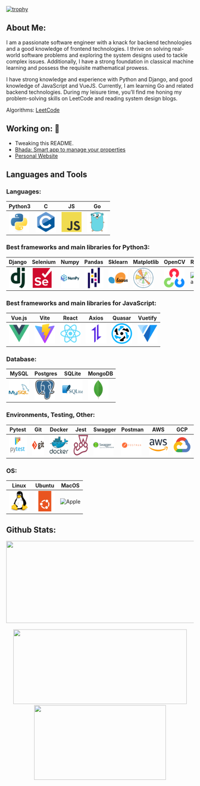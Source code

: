 [![trophy](https://github-profile-trophy.vercel.app/?username=rahulyadev&title=Stars,Followers,Commits,Repositories,MultipleLang,PullRequest&theme=onedark)](https://github.com/ryo-ma/github-profile-trophy)

## About Me:    
I am a passionate software engineer with a knack for backend technologies and a good knowledge of frontend technologies. I thrive on solving real-world software problems and exploring the system designs used to tackle complex issues. Additionally, I have a strong foundation in classical machine learning and possess the requisite mathematical prowess.

I have strong knowledge and experience with Python and Django, and good knowledge of JavaScript and VueJS. Currently, I am learning Go and related backend technologies. During my leisure time, you’ll find me honing my problem-solving skills on LeetCode and reading system design blogs.

Algorithms: [LeetCode](https://leetcode.com/u/parryrpy/)

## Working on: 🚀

- Tweaking this README.
- [Bhada: Smart app to manage your properties](https://github.com/rahulyadev/bhada) 
- [Personal Website](https://github.com/rahulyadev/website)


## Languages and Tools 
<div>

### Languages:
| Python3 | C | JS | Go |
|----------|----------|----------|-----|
|  <img src="https://github.com/devicons/devicon/blob/master/icons/python/python-original.svg" title="Python"  alt="Python" width="55" height="55"/> |  <img src="https://github.com/devicons/devicon/blob/master/icons/c/c-original.svg" title="C"  alt="C" width="55" height="55"/> |  <img src="https://github.com/devicons/devicon/blob/master/icons/javascript/javascript-original.svg" title="JavaScript" alt="JavaScript" width="55" height="55"/> |  <img src="https://github.com/devicons/devicon/blob/master/icons/go/go-original.svg" title="Go" alt="Go" width="55" height="55"/>|


### Best frameworks and main libraries for Python3:

| Django | Selenium | Numpy | Pandas | Sklearn | Matplotlib | OpenCV | ReportLab |
|----------|----------|----------|----------|----------|----------|----------|----------|
|  <img src="https://github.com/devicons/devicon/blob/master/icons/django/django-plain.svg" title="Django"  alt="Django" width="55" height="55"/>|  <img src="https://github.com/devicons/devicon/blob/master/icons/selenium/selenium-original.svg" title="Selenium"  alt="Selenium" width="55" height="55"/>|  <img src="https://github.com/devicons/devicon/blob/master/icons/numpy/numpy-original-wordmark.svg" title="Numpy" alt="Numpy" width="55" height="55"/>|  <img src="https://github.com/devicons/devicon/blob/master/icons/pandas/pandas-original.svg" title="Pandas" alt="Pandas" width="55" height="55"/>|  <img src="https://github.com/devicons/devicon/blob/master/icons/scikitlearn/scikitlearn-original.svg" title="sklearn" alt="sklearn" width="55" height="55"/>|  <img src="https://github.com/devicons/devicon/blob/master/icons/matplotlib/matplotlib-original.svg" title="mpl" alt="mpl" width="55" height="55"/>| <img src="https://github.com/devicons/devicon/blob/master/icons/opencv/opencv-original.svg" title="mpl" alt="mpl" width="55" height="55"/>| <img src="https://s3.eu-west-2.amazonaws.com/files.opentrack.run/reportlab/reportlab-logo-white.svg" title="ReportLab" alt="ReportLab" width="55" height="55"/>|


### Best frameworks and main libraries for JavaScript:

| Vue.js | Vite | React | Axios | Quasar | Vuetify |
|----------|----------|----------|----------|----------|----------|
|<img src="https://github.com/devicons/devicon/blob/master/icons/vuejs/vuejs-original.svg" title="Vuejs"  alt="Vuejs" width="55" height="55"/>|  <img src="https://github.com/devicons/devicon/blob/master/icons/vitejs/vitejs-original.svg" title="Vite"  alt="Vite" width="55" height="55"/>|  <img src="https://github.com/devicons/devicon/blob/master/icons/react/react-original.svg" title="React" alt="React" width="55" height="55"/>|  <img src="https://github.com/devicons/devicon/blob/master/icons/axios/axios-plain.svg" title="Axios" alt="Axios" width="55" height="55"/>|  <img src="https://github.com/devicons/devicon/blob/master/icons/quasar/quasar-original.svg" title="quasar" alt="quasar" width="55" height="55"/>|  <img src="https://github.com/devicons/devicon/blob/master/icons/vuetify/vuetify-original.svg" title="Vuetify" alt="Vuetify" width="55" height="55"/>|


### Database:

| MySQL | Postgres | SQLite | MongoDB |
|----------|----------|----------|----------|
|<img src="https://github.com/devicons/devicon/blob/master/icons/mysql/mysql-original-wordmark.svg" title="MySQL" alt="MySQL" width="55" height="55"/>|<img src="https://github.com/devicons/devicon/blob/master/icons/postgresql/postgresql-original.svg" title="pg" alt="pg" width="55" height="55"/>|<img src="https://github.com/devicons/devicon/blob/master/icons/sqlite/sqlite-original-wordmark.svg" title="SQLite" alt="SQLite" width="55" height="55"/>|<img src="https://github.com/devicons/devicon/blob/master/icons/mongodb/mongodb-original.svg" title="MongoDB" alt="MongoDB" width="55" height="55"/>|

  
### Environments, Testing, Other:

| Pytest | Git | Docker | Jest | Swagger | Postman | AWS | GCP |
|----------|----------|----------|----------|----------|----------|----------|----------|
|<img src="https://github.com/devicons/devicon/blob/master/icons/pytest/pytest-original-wordmark.svg" title="Pytest" alt="Pytest" width="55" height="55"/>|<img src="https://github.com/devicons/devicon/blob/master/icons/git/git-original-wordmark.svg" title="Git" alt="Git" width="55" height="55"/>|<img src="https://github.com/devicons/devicon/blob/master/icons/docker/docker-original-wordmark.svg" title="Docker" alt="Docker" width="55" height="55"/>|<img src="https://github.com/devicons/devicon/blob/master/icons/jest/jest-plain.svg" title="Jest" alt="Jest" width="55" height="55"/>|  <img src="https://github.com/devicons/devicon/blob/master/icons/swagger/swagger-original-wordmark.svg" title="Swagger" alt="Swagger" width="55" height="55"/>|  <img src="https://github.com/devicons/devicon/blob/master/icons/postman/postman-original-wordmark.svg" title="Postman" alt="Postman" width="55" height="55"/>|<img src="https://github.com/devicons/devicon/blob/master/icons/amazonwebservices/amazonwebservices-original-wordmark.svg" title="AWS" alt="AWS" width="80" height="55"/>|<img src="https://github.com/devicons/devicon/blob/master/icons/googlecloud/googlecloud-original.svg" title="GCP" alt="GCP" width="80" height="55" />|


### OS:

| Linux | Ubuntu | MacOS |
|----------|----------|----------|
| <img src="https://github.com/devicons/devicon/blob/master/icons/linux/linux-original.svg" title="Linux" alt="Linux" width="55" height="55"/> | <img src="https://github.com/devicons/devicon/blob/master/icons/ubuntu/ubuntu-original.svg" title="Ubuntu" alt="Ubuntu" width="55" height="55"/> | <img src="https://developer.apple.com/licensing-trademarks/images/mac-logo.svg" title="Apple" alt="Apple" width="55" height="55"/> |

</div>

## Github Stats:
<p align="center">
  <img width="820" height="220" src="https://streak-stats.demolab.com?user=rahulyadev&theme=highcontrast&hide_border=true&border_radius=5&card_width=800">
</p>

<p align="center">
  <img width="466" height="200" src="https://github-readme-stats.vercel.app/api?username=rahulyadev&show_icons=true&theme=vision-friendly-dark">
  <img width="354" height="200" src="https://github-readme-stats.vercel.app/api/top-langs/?username=rahulyadev&size_weight=0.15&count_weight=0.5&layout=compact&theme=vision-friendly-dark">
</p>

<div id="header" align="center">
  <img src="https://komarev.com/ghpvc/?username=rahulyadev&style=for-the-badge&color=orange" alt=""/>
</div>
